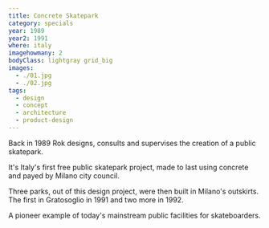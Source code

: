 ```yaml
---
title: Concrete Skatepark
category: specials
year: 1989
year2: 1991
where: italy
imagehowmany: 2
bodyClass: lightgray grid_big
images:
  - ./01.jpg
  - ./02.jpg
tags:
  - design
  - concept
  - architecture
  - product-design
---
```


Back in 1989 Rok designs, consults and supervises the creation of a public skatepark.

It's Italy's first free public skatepark project, made to last using concrete and payed by Milano city council.

Three parks, out of this design project, were then built in Milano's outskirts.
The first in Gratosoglio in 1991 and two more in 1992.

A pioneer example of today's mainstream public facilities for skateboarders.
